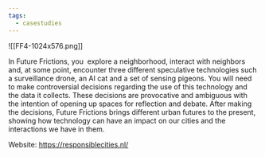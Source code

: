 ```yaml
---
tags:
  - casestudies
---
```

![[FF4-1024x576.png]]

In Future Frictions, you  explore a neighborhood, interact with neighbors and, at some point, encounter three different speculative technologies such a surveillance drone, an AI cat and a set of sensing pigeons. You will need to make controversial decisions regarding the use of this technology and the data it collects. These decisions are provocative and ambiguous with the intention of opening up spaces for reflection and debate. After making the decisions, Future Frictions brings different urban futures to the present, showing how technology can have an impact on our cities and the interactions we have in them.

Website: https://responsiblecities.nl/